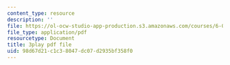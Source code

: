 ```yaml
---
content_type: resource
description: ''
file: https://ol-ocw-studio-app-production.s3.amazonaws.com/courses/6-004-computation-structures-spring-2017/98d67d21c1c38047dc07d2935bf358f0_JuvrTQapI_k.pdf
file_type: application/pdf
resourcetype: Document
title: 3play pdf file
uid: 98d67d21-c1c3-8047-dc07-d2935bf358f0
---
```

